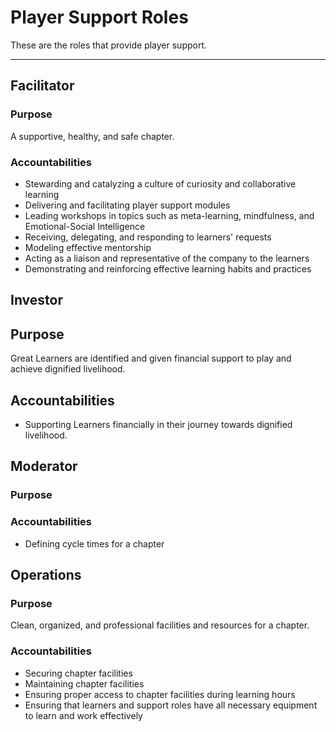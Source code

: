 # Player Support Roles

These are the roles that provide player support.

---

## Facilitator

### Purpose

A supportive, healthy, and safe chapter.

### Accountabilities

- Stewarding and catalyzing a culture of curiosity and collaborative learning
- Delivering and facilitating player support modules
- Leading workshops in topics such as meta-learning, mindfulness, and Emotional-Social Intelligence
- Receiving, delegating, and responding to learners' requests
- Modeling effective mentorship
- Acting as a liaison and representative of the company to the learners
- Demonstrating and reinforcing effective learning habits and practices

## Investor

## Purpose

Great Learners are identified and given financial support to play and achieve dignified livelihood.

## Accountabilities

- Supporting Learners financially in their journey towards dignified livelihood.

## Moderator

### Purpose

### Accountabilities

- Defining cycle times for a chapter

## Operations

### Purpose

Clean, organized, and professional facilities and resources for a chapter.

### Accountabilities

- Securing chapter facilities
- Maintaining chapter facilities
- Ensuring proper access to chapter facilities during learning hours
- Ensuring that learners and support roles have all necessary equipment to learn and work effectively
